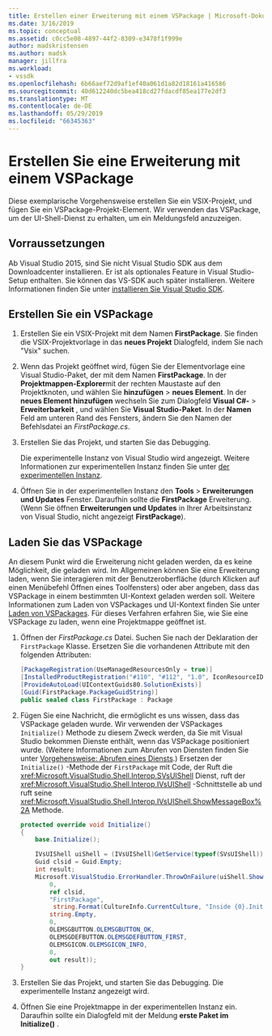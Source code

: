 ```yaml
---
title: Erstellen einer Erweiterung mit einem VSPackage | Microsoft-Dokumentation
ms.date: 3/16/2019
ms.topic: conceptual
ms.assetid: c0cc5e08-4897-44f2-8309-e3478f1f999e
author: madskristensen
ms.author: madsk
manager: jillfra
ms.workload:
- vssdk
ms.openlocfilehash: 6b66aef72d9af1ef40a061d1a82d18161a416586
ms.sourcegitcommit: 40d612240dc5bea418cd27fdacdf85ea177e2df3
ms.translationtype: MT
ms.contentlocale: de-DE
ms.lasthandoff: 05/29/2019
ms.locfileid: "66345363"
---
```

# <a name="create-an-extension-with-a-vspackage"></a>Erstellen Sie eine Erweiterung mit einem VSPackage

Diese exemplarische Vorgehensweise erstellen Sie ein VSIX-Projekt, und fügen Sie ein VSPackage-Projekt-Element. Wir verwenden das VSPackage, um der UI-Shell-Dienst zu erhalten, um ein Meldungsfeld anzuzeigen.

## <a name="prerequisites"></a>Vorraussetzungen

Ab Visual Studio 2015, sind Sie nicht Visual Studio SDK aus dem Downloadcenter installieren. Er ist als optionales Feature in Visual Studio-Setup enthalten. Sie können das VS-SDK auch später installieren. Weitere Informationen finden Sie unter [installieren Sie Visual Studio SDK](../extensibility/installing-the-visual-studio-sdk.md).

## <a name="create-a-vspackage"></a>Erstellen Sie ein VSPackage

1. Erstellen Sie ein VSIX-Projekt mit dem Namen **FirstPackage**. Sie finden die VSIX-Projektvorlage in das **neues Projekt** Dialogfeld, indem Sie nach "Vsix" suchen.

2. Wenn das Projekt geöffnet wird, fügen Sie der Elementvorlage eine Visual Studio-Paket, der mit dem Namen **FirstPackage**. In der **Projektmappen-Explorer**mit der rechten Maustaste auf den Projektknoten, und wählen Sie **hinzufügen** > **neues Element**. In der **neues Element hinzufügen** wechseln Sie zum Dialogfeld **Visual C#-**  > **Erweiterbarkeit** , und wählen Sie **Visual Studio-Paket**. In der **Namen** Feld am unteren Rand des Fensters, ändern Sie den Namen der Befehlsdatei an *FirstPackage.cs*.

3. Erstellen Sie das Projekt, und starten Sie das Debugging.

    Die experimentelle Instanz von Visual Studio wird angezeigt. Weitere Informationen zur experimentellen Instanz finden Sie unter [der experimentellen Instanz](../extensibility/the-experimental-instance.md).

4. Öffnen Sie in der experimentellen Instanz den **Tools** > **Erweiterungen und Updates** Fenster. Daraufhin sollte die **FirstPackage** Erweiterung. (Wenn Sie öffnen **Erweiterungen und Updates** in Ihrer Arbeitsinstanz von Visual Studio, nicht angezeigt **FirstPackage**).

## <a name="load-the-vspackage"></a>Laden Sie das VSPackage

An diesem Punkt wird die Erweiterung nicht geladen werden, da es keine Möglichkeit, die geladen wird. Im Allgemeinen können Sie eine Erweiterung laden, wenn Sie interagieren mit der Benutzeroberfläche (durch Klicken auf einen Menübefehl Öffnen eines Toolfensters) oder aber angeben, dass das VSPackage in einem bestimmten UI-Kontext geladen werden soll. Weitere Informationen zum Laden von VSPackages und UI-Kontext finden Sie unter [Laden von VSPackages](../extensibility/loading-vspackages.md). Für dieses Verfahren erfahren Sie, wie Sie eine VSPackage zu laden, wenn eine Projektmappe geöffnet ist.

1. Öffnen der *FirstPackage.cs* Datei. Suchen Sie nach der Deklaration der `FirstPackage` Klasse. Ersetzen Sie die vorhandenen Attribute mit den folgenden Attributen:

    ```csharp
    [PackageRegistration(UseManagedResourcesOnly = true)]
    [InstalledProductRegistration("#110", "#112", "1.0", IconResourceID = 400)] // Info on this package for Help/About
    [ProvideAutoLoad(UIContextGuids80.SolutionExists)]
    [Guid(FirstPackage.PackageGuidString)]
    public sealed class FirstPackage : Package
    ```

2. Fügen Sie eine Nachricht, die ermöglicht es uns wissen, dass das VSPackage geladen wurde. Wir verwenden der VSPackages `Initialize()` Methode zu diesem Zweck werden, da Sie mit Visual Studio bekommen Dienste enthält, wenn das VSPackage positioniert wurde. (Weitere Informationen zum Abrufen von Diensten finden Sie unter [Vorgehensweise: Abrufen eines Diensts](../extensibility/how-to-get-a-service.md).) Ersetzen der `Initialize()` -Methode der `FirstPackage` mit Code, der Ruft die <xref:Microsoft.VisualStudio.Shell.Interop.SVsUIShell> Dienst, ruft der <xref:Microsoft.VisualStudio.Shell.Interop.IVsUIShell> -Schnittstelle ab und ruft seine <xref:Microsoft.VisualStudio.Shell.Interop.IVsUIShell.ShowMessageBox%2A> Methode.

    ```csharp
    protected override void Initialize()
    {
        base.Initialize();

        IVsUIShell uiShell = (IVsUIShell)GetService(typeof(SVsUIShell));
        Guid clsid = Guid.Empty;
        int result;
        Microsoft.VisualStudio.ErrorHandler.ThrowOnFailure(uiShell.ShowMessageBox(
            0,
            ref clsid,
            "FirstPackage",
             string.Format(CultureInfo.CurrentCulture, "Inside {0}.Initialize()", this.GetType().FullName),
            string.Empty,
            0,
            OLEMSGBUTTON.OLEMSGBUTTON_OK,
            OLEMSGDEFBUTTON.OLEMSGDEFBUTTON_FIRST,
            OLEMSGICON.OLEMSGICON_INFO,
            0,
            out result));
    }
    ```

3. Erstellen Sie das Projekt, und starten Sie das Debugging. Die experimentelle Instanz angezeigt wird.

4. Öffnen Sie eine Projektmappe in der experimentellen Instanz ein. Daraufhin sollte ein Dialogfeld mit der Meldung **erste Paket im Initialize()** .
